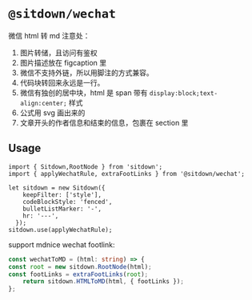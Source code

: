 # `@sitdown/wechat`

微信 html 转 md 注意处：
1. 图片转储，且访问有鉴权
2. 图片描述放在 figcaption 里
3. 微信不支持外链，所以用脚注的方式兼容。
4. 代码块转回来永远是一行。
5. 微信有独创的居中块，html 是 span 带有 `display:block;text-align:center;` 样式
6. 公式用 svg 画出来的
7. 文章开头的作者信息和结束的信息，包裹在 section 里

## Usage

```
import { Sitdown,RootNode } from 'sitdown';
import { applyWechatRule, extraFootLinks } from '@sitdown/wechat';

let sitdown = new Sitdown({
    keepFilter: ['style'],
    codeBlockStyle: 'fenced',
    bulletListMarker: '-',
    hr: '---',
  });
sitdown.use(applyWechatRule);

```

support mdnice wechat footlink:
```ts
const wechatToMD = (html: string) => {
const root = new sitdown.RootNode(html);
const footLinks = extraFootLinks(root);
    return sitdown.HTMLToMD(html, { footLinks });
};
```
